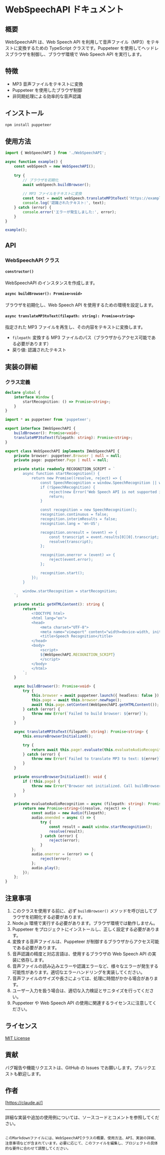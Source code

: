 # WebSpeechAPI ドキュメント

## 概要

WebSpeechAPI は、Web Speech API を利用して音声ファイル（MP3）をテキストに変換するための TypeScript クラスです。Puppeteer を使用してヘッドレスブラウザを制御し、ブラウザ環境で Web Speech API を実行します。

## 特徴

- MP3 音声ファイルをテキストに変換
- Puppeteer を使用したブラウザ制御
- 非同期処理による効率的な音声認識

## インストール

```bash
npm install puppeteer
```

## 使用方法

```typescript
import { WebSpeechAPI } from './WebSpeechAPI';

async function example() {
    const webSpeech = new WebSpeechAPI();
    
    try {
        // ブラウザを初期化
        await webSpeech.buildBrowser();
        
        // MP3 ファイルをテキストに変換
        const text = await webSpeech.translateMP3toText('https://example.com/audio.mp3');
        console.log('認識されたテキスト:', text);
    } catch (error) {
        console.error('エラーが発生しました:', error);
    }
}

example();
```

## API

### WebSpeechAPI クラス

#### `constructor()`

WebSpeechAPI のインスタンスを作成します。

#### `async buildBrowser(): Promise<void>`

ブラウザを初期化し、Web Speech API を使用するための環境を設定します。

#### `async translateMP3toText(filepath: string): Promise<string>`

指定された MP3 ファイルを再生し、その内容をテキストに変換します。

- `filepath`: 変換する MP3 ファイルのパス（ブラウザからアクセス可能である必要があります）
- 戻り値: 認識されたテキスト

## 実装の詳細

### クラス定義

```typescript
declare global {
    interface Window {
        startRecognition: () => Promise<string>;
    }
}

import * as puppeteer from 'puppeteer';

export interface IWebSpeechAPI {
    buildBrowser(): Promise<void>;
    translateMP3toText(filepath: string): Promise<string>;
}

export class WebSpeechAPI implements IWebSpeechAPI {
    private browser: puppeteer.Browser | null = null;
    private page: puppeteer.Page | null = null;

    private static readonly RECOGNITION_SCRIPT = `
        async function startRecognition() {
            return new Promise((resolve, reject) => {
                const SpeechRecognition = window.SpeechRecognition || window.webkitSpeechRecognition;
                if (!SpeechRecognition) {
                    reject(new Error('Web Speech API is not supported in this browser.'));
                    return;
                }

                const recognition = new SpeechRecognition();
                recognition.continuous = false;
                recognition.interimResults = false;
                recognition.lang = 'en-US';

                recognition.onresult = (event) => {
                    const transcript = event.results[0][0].transcript;
                    resolve(transcript);
                };

                recognition.onerror = (event) => {
                    reject(event.error);
                };

                recognition.start();
            });
        }

        window.startRecognition = startRecognition;
    `;

    private static getHTMLContent(): string {
        return `
            <!DOCTYPE html>
            <html lang="en">
            <head>
                <meta charset="UTF-8">
                <meta name="viewport" content="width=device-width, initial-scale=1.0">
                <title>Speech Recognition</title>
            </head>
            <body>
                <script>
                ${WebSpeechAPI.RECOGNITION_SCRIPT}
                </script>
            </body>
            </html>
        `;
    }

    async buildBrowser(): Promise<void> {
        try {
            this.browser = await puppeteer.launch({ headless: false });
            this.page = await this.browser.newPage();
            await this.page.setContent(WebSpeechAPI.getHTMLContent());
        } catch (error) {
            throw new Error(`Failed to build browser: ${error}`);
        }
    }

    async translateMP3toText(filepath: string): Promise<string> {
        this.ensureBrowserInitialized();

        try {
            return await this.page!.evaluate(this.evaluateAudioRecognition, filepath);
        } catch (error) {
            throw new Error(`Failed to translate MP3 to text: ${error}`);
        }
    }

    private ensureBrowserInitialized(): void {
        if (!this.page) {
            throw new Error("Browser not initialized. Call buildBrowser() first.");
        }
    }

    private evaluateAudioRecognition = async (filepath: string): Promise<string> => {
        return new Promise<string>((resolve, reject) => {
            const audio = new Audio(filepath);
            audio.onended = async () => {
                try {
                    const result = await window.startRecognition();
                    resolve(result);
                } catch (error) {
                    reject(error);
                }
            };
            audio.onerror = (error) => {
                reject(error);
            };
            audio.play();
        });
    };
}
```

## 注意事項

1. このクラスを使用する前に、必ず `buildBrowser()` メソッドを呼び出してブラウザを初期化する必要があります。
2. Node.js 環境で実行する必要があります。ブラウザ環境では動作しません。
3. Puppeteer をプロジェクトにインストールし、正しく設定する必要があります。
4. 変換する音声ファイルは、Puppeteer が制御するブラウザからアクセス可能である必要があります。
5. 音声認識の精度と対応言語は、使用するブラウザの Web Speech API の実装に依存します。
6. 音声ファイルの読み込みエラーや認識エラーなど、様々なエラーが発生する可能性があります。適切なエラーハンドリングを実装してください。
7. 音声ファイルのサイズや長さによっては、処理に時間がかかる場合があります。
8. ユーザー入力を扱う場合は、適切な入力検証とサニタイズを行ってください。
9. Puppeteer や Web Speech API の使用に関連するライセンスに注意してください。

## ライセンス

[MIT License](LICENSE)

## 貢献

バグ報告や機能リクエストは、GitHub の Issues でお願いします。プルリクエストも歓迎します。

## 作者

[https://claude.ai/]

---

詳細な実装や追加の使用例については、ソースコードとコメントを参照してください。
```

このMarkdownファイルには、WebSpeechAPIクラスの概要、使用方法、API、実装の詳細、注意事項などが含まれています。必要に応じて、このファイルを編集し、プロジェクトの具体的な要件に合わせて調整してください。
